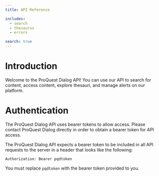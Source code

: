 ```yaml
---
title: API Reference

includes:
  - search
  - thesaurus
  - errors

search: true
---
```


# Introduction

Welcome to the ProQuest Dialog API! You can use our API to search for content, access content, explore thesauri, and manage alerts on our platform.

# Authentication

The ProQuest Dialog API uses bearer tokens to allow access. Please contact ProQuest Dialog directly in order to obtain a bearer token for API access.

The ProQuest Dialog API expects a bearer token to be included in all API requests to the server in a header that looks like the following:

`Authorization: Bearer pqdtoken`

<aside class="notice">
You must replace <code>pqdtoken</code> with the bearer token provided to you.
</aside>
